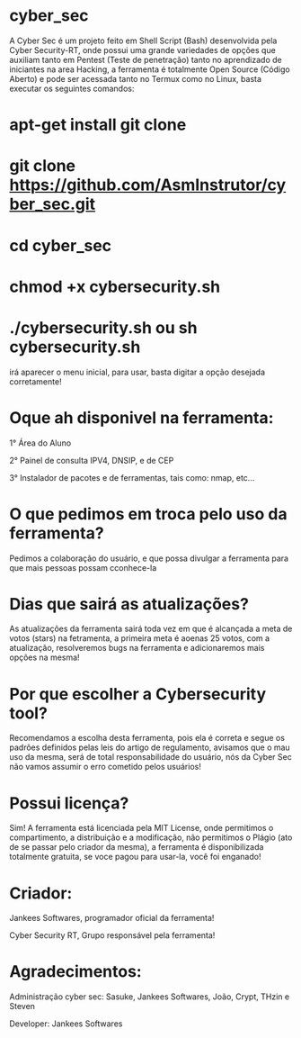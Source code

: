 # cyber_sec

A Cyber Sec é um projeto feito em Shell Script (Bash) desenvolvida pela Cyber Security-RT, onde possui uma grande variedades de opções que auxiliam tanto em Pentest (Teste de penetração) tanto no aprendizado de iniciantes na area Hacking, a ferramenta é totalmente Open Source (Código Aberto) e pode ser acessada tanto no Termux como no Linux, basta executar os seguintes comandos:

# apt-get install git clone
# git clone https://github.com/AsmInstrutor/cyber_sec.git
# cd cyber_sec
# chmod +x cybersecurity.sh
# ./cybersecurity.sh ou sh cybersecurity.sh

irá aparecer o menu inicial, para usar, basta digitar a opção desejada corretamente!

# Oque ah disponivel na ferramenta:
1° Área do Aluno

2° Painel de consulta IPV4, DNSIP, e de CEP

3° Instalador de pacotes e de ferramentas, tais como: nmap, etc...

# O que pedimos em troca pelo uso da ferramenta?

Pedimos a colaboração do usuário, e que possa divulgar a ferramenta para que mais pessoas possam cconhece-la

# Dias que sairá as atualizações?

As atualizações da ferramenta sairá toda vez em que é alcançada a meta de votos (stars) na fetramenta, a primeira meta é aoenas 25 votos, com a atualização, resolveremos bugs na ferramenta e adicionaremos mais opções na mesma!

# Por que escolher a Cybersecurity tool?

Recomendamos a escolha desta ferramenta, pois ela é correta e segue os padrões definidos pelas leis do artigo de regulamento, avisamos que o mau uso da mesma, será de total responsabilidade do usuário, nós da Cyber Sec não vamos assumir o erro cometido pelos usuários!

# Possui licença?

Sim! A ferramenta está licenciada pela MIT License, onde permitimos o compartimento, a distribuição e a modificação, não permitimos o Plágio (ato de se passar pelo criador da mesma), a ferramenta é disponibilizada totalmente gratuita, se voce pagou para usar-la, você foi enganado!

# Criador:

Jankees Softwares, programador oficial da ferramenta!

Cyber Security RT, Grupo responsável pela ferramenta!
 
# Agradecimentos:

Administração cyber sec: Sasuke, Jankees Softwares, João, Crypt, THzin e Steven

Developer: Jankees Softwares
 
